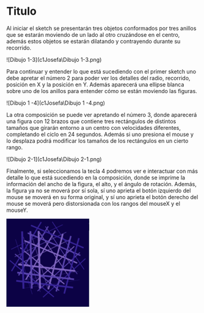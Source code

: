 # Titulo

Al iniciar el sketch se presentarán tres objetos conformados por tres anillos que se estarán moviendo de un lado al otro cruzándose en el centro, además estos objetos se estarán dilatando y contrayendo durante su recorrido. 

![Dibujo 1-3](c1Josefa\Dibujo 1-3.png)

Para continuar y entender lo que está sucediendo con el primer sketch uno debe apretar el número 2 para poder ver los detalles del radio, recorrido, posición en X y la posición en Y. Además aparecerá una ellipse blanca sobre uno de los anillos para entender cómo se están moviendo las figuras. 

![Dibujo 1 -4](c1Josefa\Dibujo 1 -4.png)

La otra composición se puede ver apretando el número 3, donde aparecerá una figura con 12 brazos que contiene tres rectángulos de distintos tamaños que girarán entorno a un centro con velocidades diferentes, completando el ciclo en 24 segundos. Además si uno presiona el mouse y lo desplaza podrá modificar los tamaños de los rectángulos en un cierto rango. 

![Dibujo 2-1](c1Josefa\Dibujo 2-1.png)

Finalmente, si seleccionamos la tecla 4 podremos ver e interactuar con más detalle lo que está sucediendo en la composición, donde se imprime la información del ancho de la figura, el alto, y el ángulo de rotación. Además, la figura ya no se moverá por sí sola, sí uno aprieta el botón izquierdo del mouse se moverá en su forma original, y sí uno aprieta el botón derecho del mouse se moverá pero distorsionada con los rangos del mouseX y el mouseY.  

![Dibujo3](c1Josefa\Dibujo3.png)

